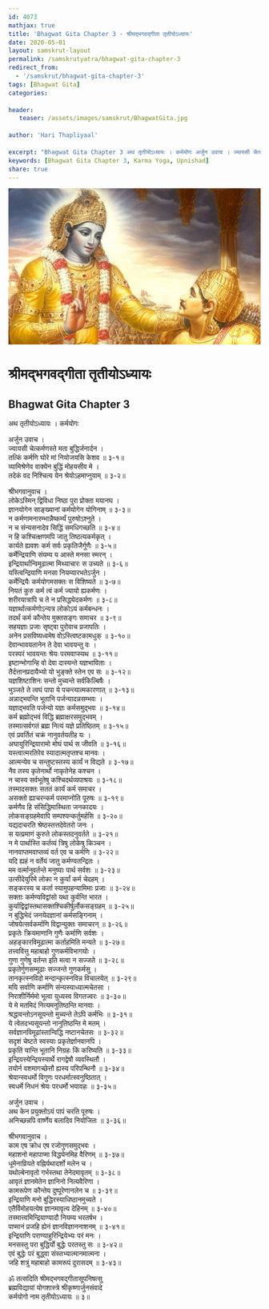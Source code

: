 ```yaml
---
id: 4073    
mathjax: true    
title: 'Bhagwat Gita Chapter 3 - श्रीमद्भगवद्गीता तृतीयोऽध्यायः'    
date: 2020-05-01    
layout: samskrut-layout 
permalink: /samskrutyatra/bhagwat-gita-chapter-3
redirect_from: 
  - '/samskrut/bhagwat-gita-chapter-3'
tags: [Bhagwat Gita]    
categories:    
    
header:    
   teaser: /assets/images/samskrut/BhagwatGita.jpg    
    
author: 'Hari Thapliyaal'    
    
excerpt: "Bhagwat Gita Chapter 3 अथ तृतीयोऽध्यायः । कर्मयोगः अर्जुन उवाच । ज्यायसी चेत्कर्मणस्ते मता बुद्धिर्जनार्दन । तत्किं कर्मणि घोरे मां नियोजयसि केशव ॥ ३-१॥ व्यामिश्रेणेव वाक्येन बुद्धिं मोहयसीव मे । तदेकं वद निश्चित्य येन श्रेयोऽहमाप्नुयाम् ॥ ३-२॥ श्रीभगवानुवाच ।"
keywords: [Bhagwat Gita Chapter 3, Karma Yoga, Upnishad]       
share: true    
---
```

![](/assets/images/samskrut/BhagwatGita.jpg)    
    
# श्रीमद्भगवद्गीता तृतीयोऽध्यायः    
## Bhagwat Gita Chapter 3    

अथ तृतीयोऽध्यायः ।    कर्मयोगः    
    
अर्जुन उवाच ।    
ज्यायसी चेत्कर्मणस्ते मता बुद्धिर्जनार्दन ।    
तत्किं कर्मणि घोरे मां नियोजयसि केशव ॥ ३-१॥    
व्यामिश्रेणेव वाक्येन बुद्धिं मोहयसीव मे ।    
तदेकं वद निश्चित्य येन श्रेयोऽहमाप्नुयाम् ॥ ३-२॥    
    
श्रीभगवानुवाच ।    
लोकेऽस्मिन् द्विविधा निष्ठा पुरा प्रोक्ता मयानघ ।    
ज्ञानयोगेन साङ्ख्यानां कर्मयोगेन योगिनाम् ॥ ३-३॥    
न कर्मणामनारम्भान्नैष्कर्म्यं पुरुषोऽश्नुते ।    
न च संन्यसनादेव सिद्धिं समधिगच्छति ॥ ३-४॥    
न हि कश्चित्क्षणमपि जातु तिष्ठत्यकर्मकृत् ।    
कार्यते ह्यवशः कर्म सर्वः प्रकृतिजैर्गुणैः ॥ ३-५॥    
कर्मेन्द्रियाणि संयम्य य आस्ते मनसा स्मरन् ।    
इन्द्रियार्थान्विमूढात्मा मिथ्याचारः स उच्यते ॥ ३-६॥    
यस्त्विन्द्रियाणि मनसा नियम्यारभतेऽर्जुन ।    
कर्मेन्द्रियैः कर्मयोगमसक्तः स विशिष्यते ॥ ३-७॥    
नियतं कुरु कर्म त्वं कर्म ज्यायो ह्यकर्मणः ।    
शरीरयात्रापि च ते न प्रसिद्ध्येदकर्मणः ॥ ३-८॥    
यज्ञार्थात्कर्मणोऽन्यत्र लोकोऽयं कर्मबन्धनः ।    
तदर्थं कर्म कौन्तेय मुक्तसङ्गः समाचर ॥ ३-९॥    
सहयज्ञाः प्रजाः सृष्ट्वा पुरोवाच प्रजापतिः ।    
अनेन प्रसविष्यध्वमेष वोऽस्त्विष्टकामधुक् ॥ ३-१०॥    
देवान्भावयतानेन ते देवा भावयन्तु वः ।    
परस्परं भावयन्तः श्रेयः परमवाप्स्यथ ॥ ३-११॥    
इष्टान्भोगान्हि वो देवा दास्यन्ते यज्ञभाविताः ।    
तैर्दत्तानप्रदायैभ्यो यो भुङ्क्ते स्तेन एव सः ॥ ३-१२॥    
यज्ञशिष्टाशिनः सन्तो मुच्यन्ते सर्वकिल्बिषैः ।    
भुञ्जते ते त्वघं पापा ये पचन्त्यात्मकारणात् ॥ ३-१३॥    
अन्नाद्भवन्ति भूतानि पर्जन्यादन्नसम्भवः ।    
यज्ञाद्भवति पर्जन्यो यज्ञः कर्मसमुद्भवः ॥ ३-१४॥    
कर्म ब्रह्मोद्भवं विद्धि ब्रह्माक्षरसमुद्भवम् ।    
तस्मात्सर्वगतं ब्रह्म नित्यं यज्ञे प्रतिष्ठितम् ॥ ३-१५॥    
एवं प्रवर्तितं चक्रं नानुवर्तयतीह यः ।    
अघायुरिन्द्रियारामो मोघं पार्थ स जीवति ॥ ३-१६॥    
यस्त्वात्मरतिरेव स्यादात्मतृप्तश्च मानवः ।    
आत्मन्येव च सन्तुष्टस्तस्य कार्यं न विद्यते ॥ ३-१७॥    
नैव तस्य कृतेनार्थो नाकृतेनेह कश्चन ।    
न चास्य सर्वभूतेषु कश्चिदर्थव्यपाश्रयः ॥ ३-१८॥    
तस्मादसक्तः सततं कार्यं कर्म समाचर ।    
असक्तो ह्याचरन्कर्म परमाप्नोति पूरुषः ॥ ३-१९॥    
कर्मणैव हि संसिद्धिमास्थिता जनकादयः ।    
लोकसङ्ग्रहमेवापि सम्पश्यन्कर्तुमर्हसि ॥ ३-२०॥    
यद्यदाचरति श्रेष्ठस्तत्तदेवेतरो जनः ।    
स यत्प्रमाणं कुरुते लोकस्तदनुवर्तते ॥ ३-२१॥    
न मे पार्थास्ति कर्तव्यं त्रिषु लोकेषु किञ्चन ।    
नानवाप्तमवाप्तव्यं वर्त एव च कर्मणि ॥ ३-२२॥    
यदि ह्यहं न वर्तेयं जातु कर्मण्यतन्द्रितः ।    
मम वर्त्मानुवर्तन्ते मनुष्याः पार्थ सर्वशः ॥ ३-२३॥    
उत्सीदेयुरिमे लोका न कुर्यां कर्म चेदहम् ।    
सङ्करस्य च कर्ता स्यामुपहन्यामिमाः प्रजाः ॥ ३-२४॥    
सक्ताः कर्मण्यविद्वांसो यथा कुर्वन्ति भारत ।    
कुर्याद्विद्वांस्तथासक्तश्चिकीर्षुर्लोकसङ्ग्रहम् ॥ ३-२५॥    
न बुद्धिभेदं जनयेदज्ञानां कर्मसङ्गिनाम् ।    
जोषयेत्सर्वकर्माणि विद्वान्युक्तः समाचरन् ॥ ३-२६॥    
प्रकृतेः क्रियमाणानि गुणैः कर्माणि सर्वशः ।    
अहङ्कारविमूढात्मा कर्ताहमिति मन्यते ॥ ३-२७॥    
तत्त्ववित्तु महाबाहो गुणकर्मविभागयोः ।    
गुणा गुणेषु वर्तन्त इति मत्वा न सज्जते ॥ ३-२८॥    
प्रकृतेर्गुणसम्मूढाः सज्जन्ते गुणकर्मसु ।    
तानकृत्स्नविदो मन्दान्कृत्स्नविन्न विचालयेत् ॥ ३-२९॥    
मयि सर्वाणि कर्माणि संन्यस्याध्यात्मचेतसा ।    
निराशीर्निर्ममो भूत्वा युध्यस्व विगतज्वरः ॥ ३-३०॥    
ये मे मतमिदं नित्यमनुतिष्ठन्ति मानवाः ।    
श्रद्धावन्तोऽनसूयन्तो मुच्यन्ते तेऽपि कर्मभिः ॥ ३-३१॥    
ये त्वेतदभ्यसूयन्तो नानुतिष्ठन्ति मे मतम् ।    
सर्वज्ञानविमूढांस्तान्विद्धि नष्टानचेतसः ॥ ३-३२॥    
सदृशं चेष्टते स्वस्याः प्रकृतेर्ज्ञानवानपि ।    
प्रकृतिं यान्ति भूतानि निग्रहः किं करिष्यति ॥ ३-३३॥    
इन्द्रियस्येन्द्रियस्यार्थे रागद्वेषौ व्यवस्थितौ ।    
तयोर्न वशमागच्छेत्तौ ह्यस्य परिपन्थिनौ ॥ ३-३४॥    
श्रेयान्स्वधर्मो विगुणः परधर्मात्स्वनुष्ठितात् ।    
स्वधर्मे निधनं श्रेयः परधर्मो भयावहः ॥ ३-३५॥    
    
अर्जुन उवाच ।    
अथ केन प्रयुक्तोऽयं पापं चरति पूरुषः ।    
अनिच्छन्नपि वार्ष्णेय बलादिव नियोजितः ॥ ३-३६॥    
    
श्रीभगवानुवाच ।    
काम एष क्रोध एष रजोगुणसमुद्भवः ।    
महाशनो महापाप्मा विद्ध्येनमिह वैरिणम् ॥ ३-३७॥    
धूमेनाव्रियते वह्निर्यथादर्शो मलेन च ।    
यथोल्बेनावृतो गर्भस्तथा तेनेदमावृतम् ॥ ३-३८॥    
आवृतं ज्ञानमेतेन ज्ञानिनो नित्यवैरिणा ।    
कामरूपेण कौन्तेय दुष्पूरेणानलेन च ॥ ३-३९॥    
इन्द्रियाणि मनो बुद्धिरस्याधिष्ठानमुच्यते ।    
एतैर्विमोहयत्येष ज्ञानमावृत्य देहिनम् ॥ ३-४०॥    
तस्मात्त्वमिन्द्रियाण्यादौ नियम्य भरतर्षभ ।    
पाप्मानं प्रजहि ह्येनं ज्ञानविज्ञाननाशनम् ॥ ३-४१॥    
इन्द्रियाणि पराण्याहुरिन्द्रियेभ्यः परं मनः ।    
मनसस्तु परा बुद्धिर्यो बुद्धेः परतस्तु सः ॥ ३-४२॥    
एवं बुद्धेः परं बुद्ध्वा संस्तभ्यात्मानमात्मना ।    
जहि शत्रुं महाबाहो कामरूपं दुरासदम् ॥ ३-४३॥    
    
ॐ तत्सदिति श्रीमद्भगवद्गीतासूपनिषत्सु    
ब्रह्मविद्यायां योगशास्त्रे श्रीकृष्णार्जुनसंवादे    
कर्मयोगो नाम तृतीयोऽध्यायः ॥ ३॥    
    
    
    
